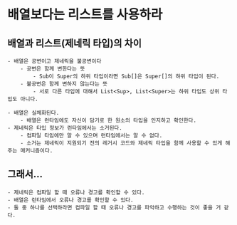 # 배열보다는 리스트를 사용하라

## 배열과 리스트(제네릭 타입)의 차이
    - 배열은 공변이고 제네릭을 불공변이다
        - 공변은 함께 변한다는 뜻
            - Sub이 Super의 하위 타입이라면 Sub[]은 Super[]의 하위 타입이 된다.
        - 불공변은 함께 변하지 않는다는 뜻
            - 서로 다른 타입에 대해서 List<Sup>, List<Super>는 하위 타입도 상위 타입도 아니다.
    
    - 배열은 실체화된다.
        - 배열은 런타임에도 자신이 담기로 한 원소의 타입을 인지하고 확인한다.
    - 제네릭은 타입 정보가 런타임에서는 소거된다.
        - 컴파일 타임에만 알 수 있으며 런타임에서는 알 수 없다.
        - 소거는 제네릭이 지원되기 전의 레거시 코드와 제네릭 타입을 함께 사용할 수 있게 해주는 매커니즘이다.

## 그래서...
    - 제네릭은 컴파일 할 때 오류나 경고를 확인할 수 있다.
    - 배열은 런타임에서 오류나 경고를 확인할 수 있다.
    - 둘 중 하나를 선택하라면 컴파일 할 때 오류나 경고를 파악하고 수행하는 것이 좋을 거 같다.  

